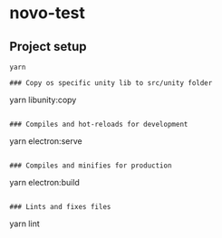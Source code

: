# novo-test

## Project setup
```
yarn
```

```
### Copy os specific unity lib to src/unity folder
```
yarn libunity:copy
```

### Compiles and hot-reloads for development
```
yarn electron:serve
```

### Compiles and minifies for production
```
yarn electron:build
```

### Lints and fixes files
```
yarn lint
```
